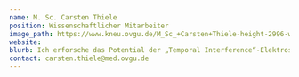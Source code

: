 ```yaml
---
name: M. Sc. Carsten Thiele
position: Wissenschaftlicher Mitarbeiter
image_path: https://www.kneu.ovgu.de/M_Sc_+Carsten+Thiele-height-2996-width-2119-p-2184/_/website2.jpg
website:
blurb: Ich erforsche das Potential der „Temporal Interference“-Elektrostimulation für die Modulierung der Aktivität tiefer Hirnregionen. Mein Schwerpunkt liegt dabei bei den motorischen Arealen.
contact: carsten.thiele@med.ovgu.de
---
```

